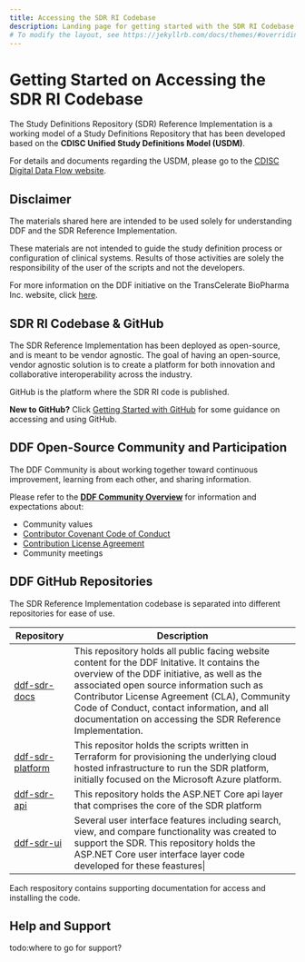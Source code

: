 ```yaml
---
title: Accessing the SDR RI Codebase
description: Landing page for getting started with the SDR RI Codebase and GitHub basics
# To modify the layout, see https://jekyllrb.com/docs/themes/#overriding-theme-defaults
---
```

# Getting Started on Accessing the SDR RI Codebase

The Study Definitions Repository (SDR) Reference Implementation is a working model of a Study Definitions Repository that has been developed based on the **CDISC Unified Study Definitions Model (USDM)**.  

For details and documents regarding the USDM, please go to the [CDISC Digital Data Flow website](https://www.cdisc.org/ddf).

## Disclaimer

The materials shared here are intended to be used solely for understanding DDF and the SDR Reference Implementation.

These materials are not intended to guide the study definition process or configuration of clinical systems. Results of those activities are solely the responsibility of the user of the scripts and not the developers.

For more information on the DDF initiative on the TransCelerate BioPharma Inc. website, click [here](https://www.transceleratebiopharmainc.com/initiatives/digital-data-flow/).

## SDR RI Codebase & GitHub

The SDR Reference Implementation has been deployed as open-source, and is meant to be vendor agnostic.  The goal of having an open-source, vendor agnostic solution is to create a platform for both innovation and collaborative interoperability across the industry.

GitHub is the platform where the SDR RI code is published.  

**New to GitHub?** Click [Getting Started with GitHub](github_support.md) for some guidance on accessing and using GitHub.  

## DDF Open-Source Community and Participation

The DDF Community is about working together toward continuous improvement, learning from each other, and sharing information.

Please refer to the **[DDF Community Overview](community.md)** for information and expectations about:

- Community values
- [Contributor Covenant Code of Conduct](CODE_OF_CONDUCT.md)
- [Contribution License Agreement](CONTRIBUTING.md)
- Community meetings  

## DDF GitHub Repositories

The SDR Reference Implementation codebase is separated into different repositories for ease of use.

|Repository|Description|
|---|---|
|[ddf-sdr-docs](https://github.com/transceleratebiopharmainc/ddf-sdr-docs)|This repository holds all public facing website content for the DDF Initative. It contains the overview of the DDF initiative, as well as the associated open source information such as Contributor License Agreement (CLA), Community Code of Conduct, contact information, and all documentation on accessing the SDR Reference Implementation.|
|[ddf-sdr-platform](https://github.com/transceleratebiopharmainc/ddf-sdr-platform)| This repositor holds the scripts written in Terraform for provisioning the underlying cloud hosted infrastructure to run the SDR platform, initially focused on the Microsoft Azure platform.|
|[ddf-sdr-api](https://github.com/transceleratebiopharmainc/ddf-sdr-api)| This repository holds the ASP.NET Core api layer that comprises the core of the SDR platform|
|[ddf-sdr-ui](https://github.com/transceleratebiopharmainc/ddf-sdr-ui)| Several user interface features including search, view, and compare functionality was created to support the SDR.  This repository holds the ASP.NET Core user interface layer code developed for these feastures\|

Each respository contains supporting documentation for access and installing the code.

## Help and Support

todo:where to go for support?
